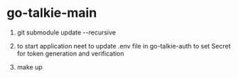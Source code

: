 # go-talkie-main


1. git submodule update --recursive

2. to start application neet to update .env file in go-talkie-auth to set Secret for token generation and verification

3. make up
